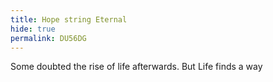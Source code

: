 ```yaml
---
title: Hope string Eternal
hide: true
permalink: DU56DG
---
```


Some doubted the rise of life afterwards. But Life finds a way
